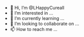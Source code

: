 - 👋 Hi, I’m @LHappyCureall
- 👀 I’m interested in ...
- 🌱 I’m currently learning ...
- 💞️ I’m looking to collaborate on ...
- 📫 How to reach me ...

<!---
LHappyCureall/LHappyCureall is a ✨ special ✨ repository because its `README.md` (this file) appears on your GitHub profile.
You can click the Preview link to take a look at your changes.
--->
